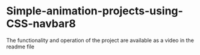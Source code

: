# Simple-animation-projects-using-CSS-navbar8
The functionality and operation of the project are available as a video in the readme file
